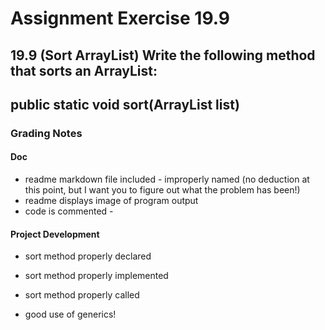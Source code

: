 # Assignment Exercise 19.9

## 19.9 (Sort ArrayList) Write the following method that sorts an ArrayList:

## public static <E> void sort(ArrayList<E> list)

### Grading Notes

#### Doc
- readme markdown file included - improperly named (no deduction at this point, but I want you to figure out what the problem has been!)
- readme displays image of program output
- code is commented - 

#### Project Development

- sort method properly declared
- sort method properly implemented
- sort method properly called

- good use of generics!
